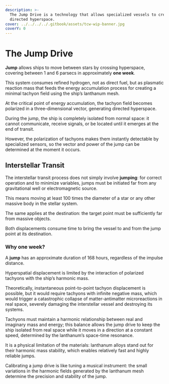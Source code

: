 ```yaml
---
description: >-
  The Jump Drive is a technology that allows specialized vessels to create
  directed hyperspace.
cover: ../../../../.gitbook/assets/tcw-wip-banner.jpg
coverY: 0
---
```


# The Jump Drive

**Jump** allows ships to move between stars by crossing hyperspace, covering between 1 and 6 parsecs in approximately **one week**.

This system consumes refined hydrogen, not as direct fuel, but as plasmatic reaction mass that feeds the energy accumulation process for creating a minimal tachyon field using the ship’s lanthanum mesh.

At the critical point of energy accumulation, the tachyon field becomes polarized in a three-dimensional vector, generating directed hyperspace.

During the jump, the ship is completely isolated from normal space: it cannot communicate, receive signals, or be located until it emerges at the end of transit.

However, the polarization of tachyons makes them instantly detectable by specialized sensors, so the vector and power of the jump can be determined at the moment it occurs.

## Interstellar Transit

The interstellar transit process does not simply involve **jumping**: for correct operation and to minimize variables, jumps must be initiated far from any gravitational well or electromagnetic source.

This means moving at least 100 times the diameter of a star or any other massive body in the stellar system.

The same applies at the destination: the target point must be sufficiently far from massive objects.

Both displacements consume time to bring the vessel to and from the jump point at its destination.

### Why one week?

A **jump** has an approximate duration of 168 hours, regardless of the impulse distance.

Hyperspatial displacement is limited by the interaction of polarized tachyons with the ship’s harmonic mass.

Theoretically, instantaneous point-to-point tachyon displacement is possible, but it would require tachyons with infinite negative mass, which would trigger a catastrophic collapse of matter-antimatter microreactions in real space, severely damaging the interstellar vessel and destroying its systems.

Tachyons must maintain a harmonic relationship between real and imaginary mass and energy; this balance allows the jump drive to keep the ship isolated from real space while it moves in a direction at a constant speed, determined by the lanthanum’s space-time resonance.

It is a physical limitation of the materials: lanthanum alloys stand out for their harmonic mass stability, which enables relatively fast and highly reliable jumps.

Calibrating a jump drive is like tuning a musical instrument: the small variations in the harmonic fields generated by the lanthanum mesh determine the precision and stability of the jump.
